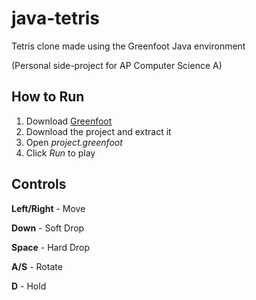 # java-tetris
Tetris clone made using the Greenfoot Java environment

(Personal side-project for AP Computer Science A)

## How to Run
1. Download [Greenfoot](https://www.greenfoot.org/download)
2. Download the project and extract it
3. Open *project.greenfoot*
4. Click *Run* to play

## Controls
**Left/Right** - Move 

**Down** - Soft Drop 

**Space** - Hard Drop 

**A/S** - Rotate

**D** - Hold 
